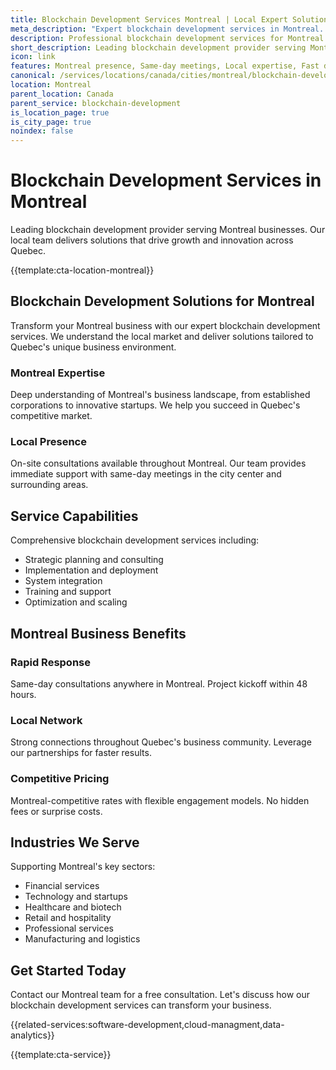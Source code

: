 ```yaml
---
title: Blockchain Development Services Montreal | Local Expert Solutions
meta_description: "Expert blockchain development services in Montreal. Local team, same-day consultations, proven results. Transform your business today."
description: Professional blockchain development services for Montreal businesses
short_description: Leading blockchain development provider serving Montreal and Quebec.
icon: link
features: Montreal presence, Same-day meetings, Local expertise, Fast deployment, Competitive rates, Proven track record
canonical: /services/locations/canada/cities/montreal/blockchain-development-montreal.html
location: Montreal
parent_location: Canada
parent_service: blockchain-development
is_location_page: true
is_city_page: true
noindex: false
---
```


# Blockchain Development Services in Montreal

Leading blockchain development provider serving Montreal businesses. Our local team delivers solutions that drive growth and innovation across Quebec.

{{template:cta-location-montreal}}

## Blockchain Development Solutions for Montreal

Transform your Montreal business with our expert blockchain development services. We understand the local market and deliver solutions tailored to Quebec's unique business environment.

### Montreal Expertise

Deep understanding of Montreal's business landscape, from established corporations to innovative startups. We help you succeed in Quebec's competitive market.

### Local Presence

On-site consultations available throughout Montreal. Our team provides immediate support with same-day meetings in the city center and surrounding areas.

## Service Capabilities

Comprehensive blockchain development services including:
- Strategic planning and consulting
- Implementation and deployment
- System integration
- Training and support
- Optimization and scaling

## Montreal Business Benefits

### Rapid Response
Same-day consultations anywhere in Montreal. Project kickoff within 48 hours.

### Local Network
Strong connections throughout Quebec's business community. Leverage our partnerships for faster results.

### Competitive Pricing
Montreal-competitive rates with flexible engagement models. No hidden fees or surprise costs.

## Industries We Serve

Supporting Montreal's key sectors:
- Financial services
- Technology and startups
- Healthcare and biotech
- Retail and hospitality
- Professional services
- Manufacturing and logistics

## Get Started Today

Contact our Montreal team for a free consultation. Let's discuss how our blockchain development services can transform your business.

{{related-services:software-development,cloud-managment,data-analytics}}

{{template:cta-service}}
